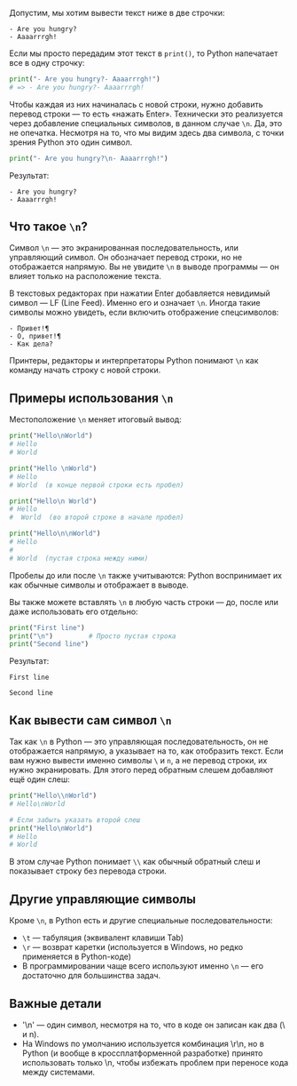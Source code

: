 Допустим, мы хотим вывести текст ниже в две строчки:

```text
- Are you hungry?
- Aaaarrrgh!
```

Если мы просто передадим этот текст в `print()`, то Python напечатает все в одну строчку:

```python
print("- Are you hungry?- Aaaarrrgh!")
# => - Are you hungry?- Aaaarrrgh!
```

Чтобы каждая из них начиналась с новой строки, нужно добавить перевод строки — то есть «нажать Enter». Технически это реализуется через добавление специальных символов, в данном случае `\n`. Да, это не опечатка. Несмотря на то, что мы видим здесь два символа, с точки зрения Python это один символ.

```python
print("- Are you hungry?\n- Aaaarrrgh!")
```

Результат:

```text
- Are you hungry?
- Aaaarrrgh!
```

## Что такое `\n`?

Символ `\n` — это экранированная последовательность, или управляющий символ. Он обозначает перевод строки, но не отображается напрямую. Вы не увидите `\n` в выводе программы — он влияет только на расположение текста.

В текстовых редакторах при нажатии Enter добавляется невидимый символ — LF (Line Feed). Именно его и означает `\n`. Иногда такие символы можно увидеть, если включить отображение спецсимволов:

```text
- Привет!¶
- О, привет!¶
- Как дела?
```

Принтеры, редакторы и интерпретаторы Python понимают `\n` как команду начать строку с новой строки.

## Примеры использования `\n`

Местоположение `\n` меняет итоговый вывод:

```python
print("Hello\nWorld")
# Hello
# World

print("Hello \nWorld")
# Hello 
# World  (в конце первой строки есть пробел)

print("Hello\n World")
# Hello
#  World  (во второй строке в начале пробел)

print("Hello\n\nWorld")
# Hello
#
# World  (пустая строка между ними)
```

Пробелы до или после `\n` также учитываются: Python воспринимает их как обычные символы и отображает в выводе.

Вы также можете вставлять `\n` в любую часть строки — до, после или даже использовать его отдельно:

```python
print("First line")
print("\n")         # Просто пустая строка
print("Second line")
```

Результат:

```text
First line

Second line
```

## Как вывести сам символ `\n`


Так как `\n` в Python — это управляющая последовательность, он не отображается напрямую, а указывает на то, как отобразить текст. Если вам нужно вывести именно символы `\` и `n`, а не перевод строки, их нужно экранировать. Для этого перед обратным слешем добавляют ещё один слеш:

```python
print("Hello\\nWorld")
# Hello\nWorld

# Если забыть указать второй слеш
print("Hello\nWorld")
# Hello
# World

```

В этом случае Python понимает `\\` как обычный обратный слеш и показывает строку без перевода строки.

## Другие управляющие символы

Кроме `\n`, в Python есть и другие специальные последовательности:

- `\t` — табуляция (эквивалент клавиши Tab)
- `\r` — возврат каретки (используется в Windows, но редко применяется в Python-коде)
- В программировании чаще всего используют именно `\n` — его достаточно для большинства задач.


## Важные детали

- '\n' — один символ, несмотря на то, что в коде он записан как два (\ и n).
- На Windows по умолчанию используется комбинация \r\n, но в Python (и вообще в кроссплатформенной разработке) принято использовать только \n, чтобы избежать проблем при переносе кода между системами.
